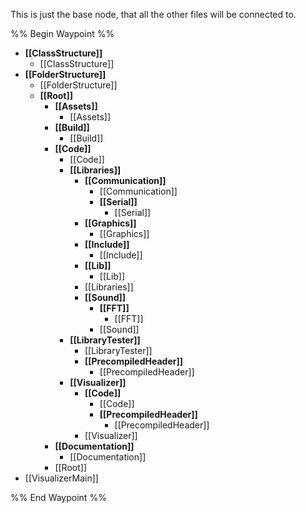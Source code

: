 This is just the base node, that all the other files will be connected to.

%% Begin Waypoint %%
- **[[ClassStructure]]**
	- [[ClassStructure]]
- **[[FolderStructure]]**
	- [[FolderStructure]]
	- **[[Root]]**
		- **[[Assets]]**
			- [[Assets]]
		- **[[Build]]**
			- [[Build]]
		- **[[Code]]**
			- [[Code]]
			- **[[Libraries]]**
				- **[[Communication]]**
					- [[Communication]]
					- **[[Serial]]**
						- [[Serial]]
				- **[[Graphics]]**
					- [[Graphics]]
				- **[[Include]]**
					- [[Include]]
				- **[[Lib]]**
					- [[Lib]]
				- [[Libraries]]
				- **[[Sound]]**
					- **[[FFT]]**
						- [[FFT]]
					- [[Sound]]
			- **[[LibraryTester]]**
				- [[LibraryTester]]
				- **[[PrecompiledHeader]]**
					- [[PrecompiledHeader]]
			- **[[Visualizer]]**
				- **[[Code]]**
					- [[Code]]
					- **[[PrecompiledHeader]]**
						- [[PrecompiledHeader]]
				- [[Visualizer]]
		- **[[Documentation]]**
			- [[Documentation]]
		- [[Root]]
- [[VisualizerMain]]

%% End Waypoint %%